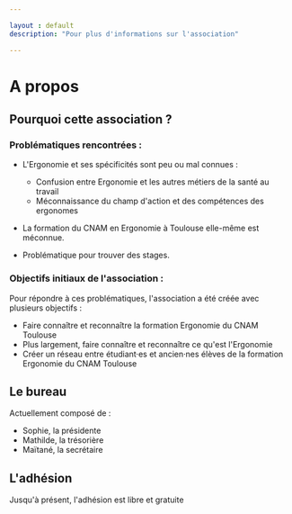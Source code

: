 ```yaml
---

layout : default
description: "Pour plus d'informations sur l'association"

---
```

# A propos

## Pourquoi cette association ?

### Problématiques rencontrées :


   * L'Ergonomie et ses spécificités sont peu ou mal connues :
       * Confusion entre Ergonomie et les autres métiers de la santé au travail
       * Méconnaissance du champ d'action et des compétences des ergonomes   

   * La formation du CNAM en Ergonomie à Toulouse elle-même est méconnue.    

   * Problématique pour trouver des stages.

### Objectifs initiaux de l'association :

Pour répondre à ces problématiques, l'association a été créée avec plusieurs objectifs :


   * Faire connaître et reconnaître la formation Ergonomie du CNAM Toulouse
   * Plus largement, faire connaître et reconnaître ce qu'est l'Ergonomie
   * Créer un réseau entre étudiant·es et ancien·nes élèves de la formation Ergonomie du CNAM Toulouse

## Le bureau

Actuellement composé de :

- Sophie, la présidente
- Mathilde, la trésorière
- Maïtané, la secrétaire

## L'adhésion

Jusqu'à présent, l'adhésion est libre et gratuite
